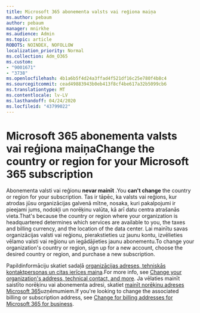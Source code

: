 ```yaml
---
title: Microsoft 365 abonementa valsts vai reģiona maiņa
ms.author: pebaum
author: pebaum
manager: mnirkhe
ms.audience: Admin
ms.topic: article
ROBOTS: NOINDEX, NOFOLLOW
localization_priority: Normal
ms.collection: Adm_O365
ms.custom:
- "9001671"
- "3738"
ms.openlocfilehash: 4b1a6b5f4d24a3ffad4f521df16c25e780f4b8c4
ms.sourcegitcommit: cead49883943b0eb413f8cf4be617a32b5099cb6
ms.translationtype: MT
ms.contentlocale: lv-LV
ms.lasthandoff: 04/24/2020
ms.locfileid: "43799022"
---
```

# <a name="change-the-country-or-region-for-your-microsoft-365-subscription"></a><span data-ttu-id="27825-102">Microsoft 365 abonementa valsts vai reģiona maiņa</span><span class="sxs-lookup"><span data-stu-id="27825-102">Change the country or region for your Microsoft 365 subscription</span></span>

<span data-ttu-id="27825-103">Abonementa valsti vai reģionu **nevar mainīt** .</span><span class="sxs-lookup"><span data-stu-id="27825-103">You **can't change** the country or region for your subscription.</span></span> <span data-ttu-id="27825-104">Tas ir tāpēc, ka valsts vai reģions, kur atrodas jūsu organizācijas galvenā mītne, nosaka, kuri pakalpojumi ir pieejami jums, nodokļi un norēķinu valūta, kā arī datu centra atrašanās vieta.</span><span class="sxs-lookup"><span data-stu-id="27825-104">That's because the country or region where your organization is headquartered determines which services are available to you, the taxes and billing currency, and the location of the data center.</span></span> <span data-ttu-id="27825-105">Lai mainītu savas organizācijas valsti vai reģionu, pierakstieties uz jaunu kontu, izvēlieties vēlamo valsti vai reģionu un iegādājieties jaunu abonementu.</span><span class="sxs-lookup"><span data-stu-id="27825-105">To change your organization's country or region, sign up for a new account, choose the desired country or region, and purchase a new subscription.</span></span>

<span data-ttu-id="27825-106">Papildinformāciju skatiet sadaļā [organizācijas adreses, tehniskās kontaktpersonas un citas ierīces maiņa](https://docs.microsoft.com/microsoft-365/admin/manage/change-address-contact-and-more?view=o365-worldwide).</span><span class="sxs-lookup"><span data-stu-id="27825-106">For more info, see [Change your organization's address, technical contact, and more](https://docs.microsoft.com/microsoft-365/admin/manage/change-address-contact-and-more?view=o365-worldwide).</span></span> <span data-ttu-id="27825-107">Ja vēlaties mainīt saistīto norēķinu vai abonementa adresi, skatiet [mainīt norēķinu adreses Microsoft 365](https://docs.microsoft.com/microsoft-365/commerce/billing-and-payments/change-your-billing-addresses?view=o365-worldwide)uzņēmumiem.</span><span class="sxs-lookup"><span data-stu-id="27825-107">If you're looking to change the associated billing or subscription address, see [Change for billing addresses for Microsoft 365 for business](https://docs.microsoft.com/microsoft-365/commerce/billing-and-payments/change-your-billing-addresses?view=o365-worldwide).</span></span> 
